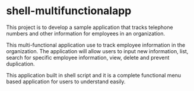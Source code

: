 # shell-multifunctionalapp
This project is to develop a sample application that tracks telephone numbers and other information for employees in an organization.


This multi-functional application use to track employee information in the organization. The application will allow users to input new information, list, search for specific employee information, view, delete and prevent duplication. 

This application built in shell script and it is a complete functional menu based application for users to understand easily.
